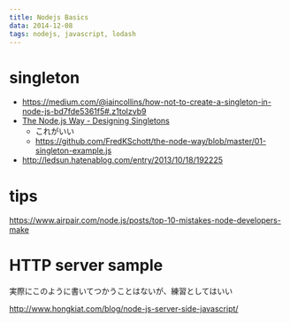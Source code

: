 ```yaml
---
title: Nodejs Basics
data: 2014-12-08
tags: nodejs, javascript, lodash
---
```


# singleton

+ <https://medium.com/@iaincollins/how-not-to-create-a-singleton-in-node-js-bd7fde5361f5#.z1tolzvb9>
+ [The Node.js Way - Designing Singletons](http://fredkschott.com/post/2013/12/node-js-cookbook---designing-singletons/)
  + これがいい
  + <https://github.com/FredKSchott/the-node-way/blob/master/01-singleton-example.js>
+ <http://ledsun.hatenablog.com/entry/2013/10/18/192225>

# tips

<https://www.airpair.com/node.js/posts/top-10-mistakes-node-developers-make>

# HTTP server sample

実際にこのように書いてつかうことはないが、練習としてはいい

<http://www.hongkiat.com/blog/node-js-server-side-javascript/>
